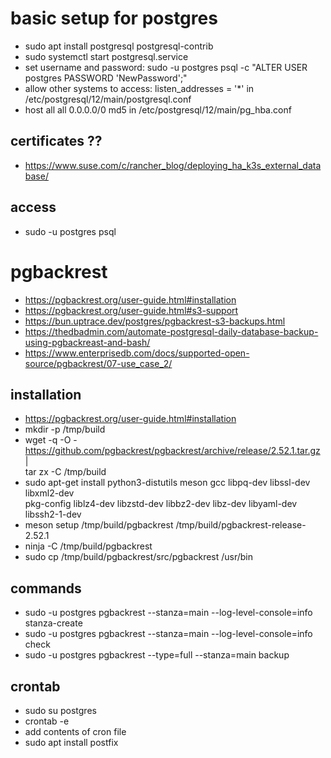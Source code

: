 # basic setup for postgres
- sudo apt install postgresql postgresql-contrib
- sudo systemctl start postgresql.service
- set username and password: sudo -u postgres psql -c "ALTER USER postgres PASSWORD 'NewPassword';"
- allow other systems to access: listen_addresses = '*' in /etc/postgresql/12/main/postgresql.conf
- host all all 0.0.0.0/0 md5 in /etc/postgresql/12/main/pg_hba.conf


## certificates ?? 
* https://www.suse.com/c/rancher_blog/deploying_ha_k3s_external_database/

## access
* sudo -u postgres psql

# pgbackrest 
* https://pgbackrest.org/user-guide.html#installation
* https://pgbackrest.org/user-guide.html#s3-support
* https://bun.uptrace.dev/postgres/pgbackrest-s3-backups.html
* https://thedbadmin.com/automate-postgresql-daily-database-backup-using-pgbackreast-and-bash/
* https://www.enterprisedb.com/docs/supported-open-source/pgbackrest/07-use_case_2/

## installation
* https://pgbackrest.org/user-guide.html#installation
* mkdir -p /tmp/build
* wget -q -O - \
  https://github.com/pgbackrest/pgbackrest/archive/release/2.52.1.tar.gz | \
  tar zx -C /tmp/build
* sudo apt-get install python3-distutils meson gcc libpq-dev libssl-dev libxml2-dev \
  pkg-config liblz4-dev libzstd-dev libbz2-dev libz-dev libyaml-dev libssh2-1-dev
* meson setup /tmp/build/pgbackrest /tmp/build/pgbackrest-release-2.52.1
* ninja -C /tmp/build/pgbackrest
* sudo cp /tmp/build/pgbackrest/src/pgbackrest /usr/bin

## commands
* sudo -u postgres pgbackrest --stanza=main --log-level-console=info stanza-create
* sudo -u postgres pgbackrest --stanza=main --log-level-console=info check
* sudo -u postgres pgbackrest --type=full --stanza=main backup

## crontab 
* sudo su postgres
* crontab -e
* add contents of cron file
* sudo apt install postfix

